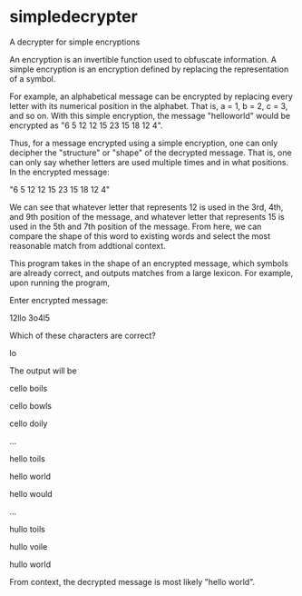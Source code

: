 # simpledecrypter
A decrypter for simple encryptions

An encryption is an invertible function used to obfuscate information. 
A simple encryption is an encryption defined by replacing the representation of a symbol. 

For example, an alphabetical message can be encrypted by replacing every letter with its numerical position in the alphabet. 
That is, a = 1, b = 2, c = 3, and so on. 
With this simple encryption, the message "helloworld" would be encrypted as "6 5 12 12 15 23 15 18 12 4".

Thus, for a message encrypted using a simple encryption, one can only decipher the "structure" or "shape" of the decrypted message. 
That is, one can only say whether letters are used multiple times and in what positions. 
In the encrypted message:

"6 5 12 12 15 23 15 18 12 4"

We can see that whatever letter that represents 12 is used in the 3rd, 4th, and 9th position of the message, and whatever letter that represents 15 is used in the 5th and 7th position of the message. 
From here, we can compare the shape of this word to existing words and select the most reasonable match from addtional context.

This program takes in the shape of an encrypted message, which symbols are already correct, and outputs matches from a large lexicon. 
For example, upon running the program,


  Enter encrypted message:
  
  12llo 3o4l5
  
  Which of these characters are correct?
  
  lo


The output will be


  cello boils

  cello bowls

  cello doily

  ...

  hello toils

  hello world

  hello would

  ...

  hullo toils

  hullo voile

  hullo world


From context, the decrypted message is most likely "hello world".
